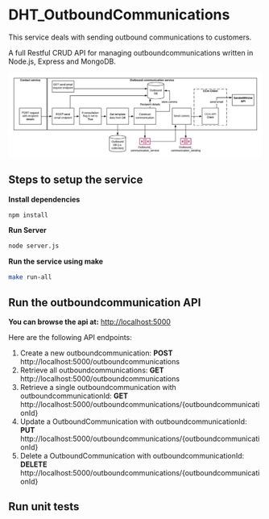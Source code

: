 # DHT_OutboundCommunications
This service deals with sending outbound communications to customers.

A full Restful CRUD API for managing outboundcommunications written in Node.js, Express and MongoDB.

![Outbound communications framework architecture](Micronox-OutboundCommunication.jpeg)

## Steps to setup the service

**Install dependencies**

```bash
npm install
```
**Run Server**

```bash
node server.js
```

**Run the service using make**

```bash
make run-all
```

## Run the outboundcommunication API
**You can browse the api at:** <http://localhost:5000>

Here are the following API endpoints:

1.	Create a new outboundcommunication: **POST** http://localhost:5000/outboundcommunications
2.	Retrieve all outboundcommunications: **GET** http://localhost:5000/outboundcommunications
3.	Retrieve a single outboundcommunication with outboundcommunicationId: **GET** http://localhost:5000/outboundcommunications/{outboundcommunicationId}
4. Update a OutboundCommunication with outboundcommunicationId: **PUT** http://localhost:5000/outboundcommunications/{outboundcommunicationId}
5. Delete a OutboundCommunication with outboundcommunicationId: **DELETE** http://localhost:5000/outboundcommunications/{outboundcommunicationId}

## Run unit tests

